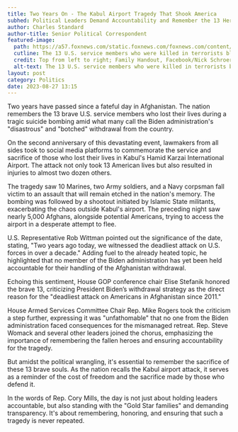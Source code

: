 ```yaml
---
title: Two Years On - The Kabul Airport Tragedy That Shook America
subhed: Political Leaders Demand Accountability and Remember the 13 Heroes of the Afghanistan Withdrawal
author: Charles Standard
author-title: Senior Political Correspondent
featured-image: 
  path: https://a57.foxnews.com/static.foxnews.com/foxnews.com/content/uploads/2021/08/640/320/servicemembers-thumb.jpg?ve=1&tl=1
  cutline: The 13 U.S. service members who were killed in terrorists blasts outside Kabul's airport.
  credit: Top from left to right; Family Handout, Facebook/Nick Schroer, Family Handout, City of Rio Bravo, @Nicole_Gee_/Instagram, Naval Amphibious Force, Facebook. Bottom left to right; Facebook, Facebook, Family Handout, U.S. Navy, Facebook, GoFundMe.com
  alt-text: The 13 U.S. service members who were killed in terrorists blasts outside Kabul's airport.
layout: post
category: Politics
date: 2023-08-27 13:15
---
```


Two years have passed since a fateful day in Afghanistan. The nation remembers the 13 brave U.S. service members who lost their lives during a tragic suicide bombing amid what many call the Biden administration's "disastrous" and "botched" withdrawal from the country.

On the second anniversary of this devastating event, lawmakers from all sides took to social media platforms to commemorate the service and sacrifice of those who lost their lives in Kabul's Hamid Karzai International Airport. The attack not only took 13 American lives but also resulted in injuries to almost two dozen others. 

The tragedy saw 10 Marines, two Army soldiers, and a Navy corpsman fall victim to an assault that will remain etched in the nation's memory. The bombing was followed by a shootout initiated by Islamic State militants, exacerbating the chaos outside Kabul's airport. The preceding night saw nearly 5,000 Afghans, alongside potential Americans, trying to access the airport in a desperate attempt to flee.

U.S. Representative Rob Wittman pointed out the significance of the date, stating, "Two years ago today, we witnessed the deadliest attack on U.S. forces in over a decade." Adding fuel to the already heated topic, he highlighted that no member of the Biden administration has yet been held accountable for their handling of the Afghanistan withdrawal.

Echoing this sentiment, House GOP conference chair Elise Stefanik honored the brave 13, criticizing President Biden’s withdrawal strategy as the direct reason for the "deadliest attack on Americans in Afghanistan since 2011."

House Armed Services Committee Chair Rep. Mike Rogers took the criticism a step further, expressing it was "unfathomable" that no one from the Biden administration faced consequences for the mismanaged retreat. Rep. Steve Womack and several other leaders joined the chorus, emphasizing the importance of remembering the fallen heroes and ensuring accountability for the tragedy.

But amidst the political wrangling, it's essential to remember the sacrifice of these 13 brave souls. As the nation recalls the Kabul airport attack, it serves as a reminder of the cost of freedom and the sacrifice made by those who defend it. 

In the words of Rep. Cory Mills, the day is not just about holding leaders accountable, but also standing with the "Gold Star families" and demanding transparency. It's about remembering, honoring, and ensuring that such a tragedy is never repeated.
